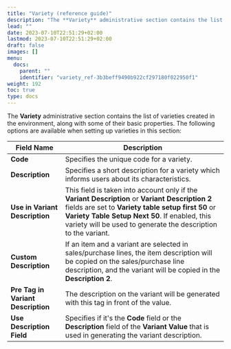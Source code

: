 ```yaml
---
title: "Variety (reference guide)"
description: "The **Variety** administrative section contains the list of varieties created in the environment, along with some of their basic properties."
lead: ""
date: 2023-07-10T22:51:29+02:00
lastmod: 2023-07-10T22:51:29+02:00
draft: false
images: []
menu:
  docs:
    parent: ""
    identifier: "variety_ref-3b3beff9490b922cf297180f022950f1"
weight: 192
toc: true
type: docs
---
```


The **Variety** administrative section contains the list of varieties created in the environment, along with some of their basic properties. The following options are available when setting up varieties in this section:

 Field Name      | Description |
| ----------- | ----------- |
| **Code**       | Specifies the unique code for a variety.    |
| **Description**   | Specifies a short description for a variety which informs users about its characteristics.      |
| **Use in Variant Description**  |  This field is taken into account only if the **Variant Description** or **Variant Description 2** fields are set to **Variety table setup first 50** or **Variety Table Setup Next 50**. If enabled, this variety will be used to generate the description to the variant.  |
| **Custom Description** | If an item and a variant are selected in sales/purchase lines, the item description will be copied on the sales/purchase line description, and the variant will be copied in the **Description 2**.  |
|  **Pre Tag in Variant Description**  | The description on the variant will be generated with this tag in front of the value.  |
|  **Use Description Field**  | Specifies if it's the **Code** field or the **Description** field of the **Variant Value** that is used in generating the variant description.  |
